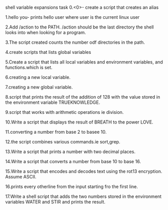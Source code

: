 shell variable expansions task
0.<0>- create a script that creates an alias 

1.hello you- prints hello user where user is the current linux user

2.Add /action to the PATH. /action should be the last directory the shell looks into when looking for a program.

3.The script created counts the number odf directories in the path.

4.create scripts that lists global variables 

5.Create a script that lists all local variables and environment variables, and functions.which is set.

6.creating a new local variable.

7.creating a new global variable.

8.script that prints the result of the addition of 128 with the value stored in the environment variable TRUEKNOWLEDGE.

9.script that works with arithmetic operations ie division.

10.Write a script that displays the result of BREATH to the power LOVE.

11.converting a number from base 2 to basee 10.

12.the script combines various commands.ie sort,grep.

13.Write a script that prints a number with two decimal places.

14.Write a script that converts a number from base 10 to base 16.

15.Write a script that encodes and decodes text using the rot13 encryption. Assume ASCII.

16.prints every otherline from the input starting fro the first line.

17.Write a shell script that adds the two numbers stored in the environment variables WATER and STIR and prints the result. 
